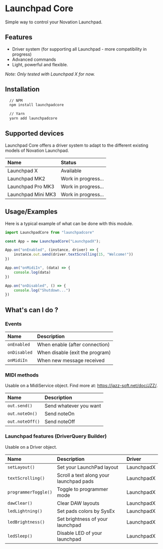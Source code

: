 # Launchpad Core

Simple way to control your Novation Launchpad.

## Features

- Driver system (for supporting all Launchpad - more compatibility in progress)
- Advanced commands
- Light, powerful and flexible.

*Note: Only tested with Launchpad X for now.*

## Installation

```bash
  // NPM
  npm install launchpadcore

  // Yarn
  yarn add launchpadcore
```

## Supported devices
Launchpad Core offers a driver system to adapt to the different existing models of Novation Launchpad.

| Name        | Status                |
| :---------- | :------------------------- |
| Launchpad X | Available
| Launchpad MK2 | Work in progress... |
| Launchpad Pro MK3 | Work in progress... |
| Launchpad Mini MK3 | Work in progress... |

## Usage/Examples

Here is a typical example of what can be done with this module.

```javascript
import LaunchpadCore from "launchpadcore"

const App = new LaunchpadCore("LaunchpadX");

App.on("onEnabled", (instance, driver) => {
    instance.out.send(driver.textScrolling(15, "Welcome!"))
})

App.on("onMidiIn", (data) => {
    console.log(data)
})

App.on("onDisabled", () => {
    console.log("Shutdown...")
})
```

## What's can I do ?

### Events
| Name        | Description                |
| :---------- | :------------------------- |
| `onEnabled` | When enable (after connection) | 
| `onDisabled` | When disable (exit the program) | 
| `onMidiIn` | When new message received | 


### MIDI methods
Usable on a MidiService object. Find more at: https://jazz-soft.net/doc/JZZ/.

| Name        | Description                |
| :---------- | :------------------------- |
| `out.send()` | Send whatever you want | 
| `out.noteOn()` | Send noteOn | 
| `out.noteOff()` | Send noteOff | 

### Launchpad features (DriverQuery Builder)
Usable on a Driver object.

| Name        | Description                | Driver |
| :---------- | :------------------------- | :------|
| `setLayout()` | Set your LaunchPad layout | LaunchpadX
| `textScrolling()` | Scroll a text along your launchpad pads | LaunchpadX
| `programmerToggle()` | Toggle to programmer mode | LaunchpadX
| `dawClear()` | Clear DAW layouts | LaunchpadX
| `ledLightning()` | Set pads colors by SysEx | LaunchpadX
| `ledBrightness()` | Set brightness of your launchpad | LaunchpadX
| `ledSleep()` | Disable LED of your launchpad | LaunchpadX
